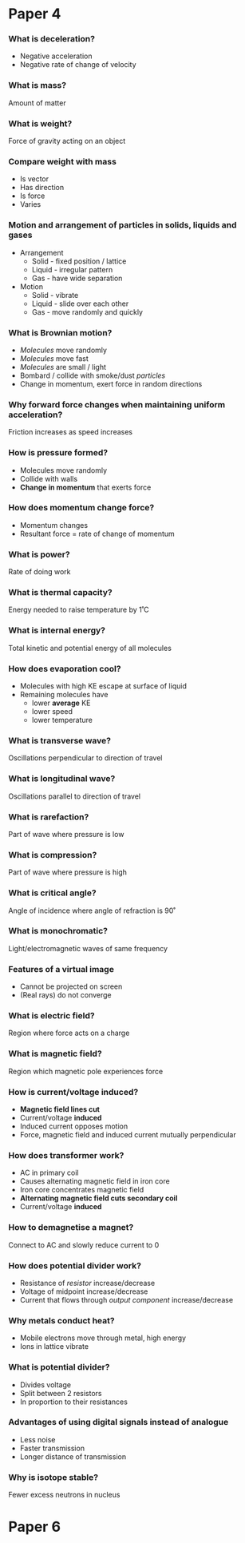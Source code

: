 # Paper 4

### What is deceleration?
- Negative acceleration
- Negative rate of change of velocity

### What is mass?
Amount of matter

### What is weight?
Force of gravity acting on an object

### Compare weight with mass
- Is vector
- Has direction
- Is force
- Varies

### Motion and arrangement of particles in solids, liquids and gases
- Arrangement
    - Solid - fixed position / lattice
    - Liquid - irregular pattern
    - Gas - have wide separation
- Motion
    - Solid - vibrate
    - Liquid - slide over each other
    - Gas - move randomly and quickly

### What is Brownian motion?
- *Molecules* move randomly
- *Molecules* move fast
- *Molecules* are small / light
- Bombard / collide with smoke/dust *particles*
- Change in momentum, exert force in random directions

### Why forward force changes when maintaining uniform acceleration?
Friction increases as speed increases

### How is pressure formed?
- Molecules move randomly
- Collide with walls
- **Change in momentum** that exerts force

### How does momentum change force?
- Momentum changes
- Resultant force = rate of change of momentum

### What is power?
Rate of doing work

### What is thermal capacity?
Energy needed to raise temperature by 1˚C

### What is internal energy?
Total kinetic and potential energy of all molecules

### How does evaporation cool?
- Molecules with high KE escape at surface of liquid
- Remaining molecules have
    - lower **average** KE
    - lower speed
    - lower temperature

### What is transverse wave?
Oscillations perpendicular to direction of travel

### What is longitudinal wave?
Oscillations parallel to direction of travel

### What is rarefaction?
Part of wave where pressure is low

### What is compression?
Part of wave where pressure is high

### What is critical angle?
Angle of incidence where angle of refraction is 90˚

### What is monochromatic?
Light/electromagnetic waves of same frequency

### Features of a virtual image
- Cannot be projected on screen
- (Real rays) do not converge

### What is electric field?
Region where force acts on a charge

### What is magnetic field?
Region which magnetic pole experiences force

### How is current/voltage induced?
- **Magnetic field lines cut**
- Current/voltage **induced**
- Induced current opposes motion
- Force, magnetic field and induced current mutually perpendicular

### How does transformer work?
- AC in primary coil
- Causes alternating magnetic field in iron core
- Iron core concentrates magnetic field
- **Alternating magnetic field cuts secondary coil**
- Current/voltage **induced**

### How to demagnetise a magnet?
Connect to AC and slowly reduce current to 0

### How does potential divider work?
- Resistance of *resistor* increase/decrease
- Voltage of midpoint increase/decrease
- Current that flows through *output component* increase/decrease

### Why metals conduct heat?
- Mobile electrons move through metal, high energy
- Ions in lattice vibrate

### What is potential divider?
- Divides voltage
- Split between 2 resistors
- In proportion to their resistances

### Advantages of using digital signals instead of analogue
- Less noise
- Faster transmission
- Longer distance of transmission

### Why is isotope stable?
Fewer excess neutrons in nucleus

# Paper 6
